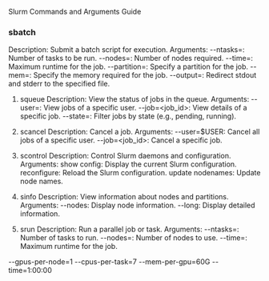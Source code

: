 Slurm Commands and Arguments Guide

### sbatch
Description: Submit a batch script for execution.
Arguments:
--ntasks=<number>: Number of tasks to be run.
--nodes=<number>: Number of nodes required.
--time=<time>: Maximum runtime for the job.
--partition=<partition>: Specify a partition for the job.
--mem=<memory>: Specify the memory required for the job.
--output=<filename>: Redirect stdout and stderr to the specified file.

1. squeue
Description: View the status of jobs in the queue.
Arguments:
--user=<username>: View jobs of a specific user.
--job=<job_id>: View details of a specific job.
--state=<state>: Filter jobs by state (e.g., pending, running).

1. scancel
Description: Cancel a job.
Arguments:
--user=$USER: Cancel all jobs of a specific user.
--job=<job_id>: Cancel a specific job.

1. scontrol
Description: Control Slurm daemons and configuration.
Arguments:
show config: Display the current Slurm configuration.
reconfigure: Reload the Slurm configuration.
update nodenames: Update node names.

1. sinfo
Description: View information about nodes and partitions.
Arguments:
--nodes: Display node information.
--long: Display detailed information.

1. srun
Description: Run a parallel job or task.
Arguments:
--ntasks=<number>: Number of tasks to run.
--nodes=<number>: Number of nodes to use.
--time=<time>: Maximum runtime for the job.


--gpus-per-node=1
--cpus-per-task=7
--mem-per-gpu=60G
--time=1:00:00
